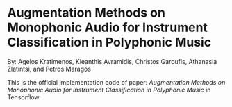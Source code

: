 # Augmentation Methods on Monophonic Audio for Instrument Classification in Polyphonic Music

By: Agelos Kratimenos, Kleanthis Avramidis, Christos Garoufis, Athanasia Zlatintsi, and Petros Maragos

This is the official implementation code of paper: *Augmentation Methods on Monophonic Audio for Instrument Classification in Polyphonic Music* in Tensorflow.
